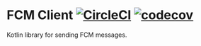 # FCM Client [![CircleCI](https://circleci.com/gh/ToxicBakery/fcm-client/tree/master.svg?style=svg)](https://circleci.com/gh/ToxicBakery/fcm-client/tree/master) [![codecov](https://codecov.io/gh/ToxicBakery/fcm-client/branch/master/graph/badge.svg)](https://codecov.io/gh/ToxicBakery/fcm-client)
Kotlin library for sending FCM messages.
